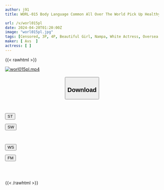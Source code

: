 ```yaml
---
author: j91
title: WORL-015 Body Language Common All Over The World Pick Up Healthy Beautiful Women Running With Just A Translator! A Frustrated Blonde Woman Without A Boyfriend Goes Crazy And Gets Covered In Semen In 3PSEX!

url: /v/worl015pl
date: 2024-04-20T01:20:00Z
image: "worl015pl.jpg"
tags: [Censored, 3P, 4P, Beautiful Girl, Nampa, White Actress, Oversea Import	]
maker: [ Avs  ]
actress: [ ]
---
```



{{< rawhtml >}}

<div class="video" data-videoid="bQbpoJX709HLRL">
    <a href="javascript:;">
        <img src="/v/worl015pl/worl015pl.jpg" width="WIDTH" height="HEIGHT" alt="worl015pl.mp4" loading="lazy">
    </a>
</div>

<script type="text/javascript" src="https://j91.asia/asset/on-demand-st.js"></script>

<br>
  <link rel="stylesheet" href="https://j91.asia/asset/bs5.css">
  
  <center>
  <button class="btn btn-primary" type="button" data-bs-toggle="collapse" data-bs-target=".multi-collapse" aria-expanded="false" aria-controls="multiCollapseExample1 multiCollapseExample2"><h2>Download</h2></button></center>
</p>
<div class="row">
  <div class="col">
    <div class="collapse multi-collapse" id="multiCollapseExample1">
      <div class="card card-body">
	      	      <br>
<div class="buttons">  
<p><a href="https://streamtape.to/v/bQbpoJX709HLRL" target="_blank"><button class="btn-hover color-3"><i class="fa fa-download"></i> ST</button></a></p>
<p><a href="https://asnwish.com/4jync0qhjhur" target="_blank"><button class="btn-hover color-2"><i class="fa fa-download"></i> SW</button></a></p></div>
    </div>
  </div>
</div>
  <div class="col">
    <div class="collapse multi-collapse" id="multiCollapseExample2">
      <div class="card card-body">
	      <br>
<div class="buttons">
<p><a href="https://wolfstream.tv/bh8fpg74ay3f"><button class="btn-hover color-9"><i class="fa fa-download"></i> WS</button></a></p>
<p><a href="https://filemoon.sx/d/h197g2uyhxub"><button class="btn-hover color-8"><i class="fa fa-download"></i> FM</button></a></p></div>
<br><br>
      </div>
    </div>
  </div>
</div>

{{< /rawhtml >}}